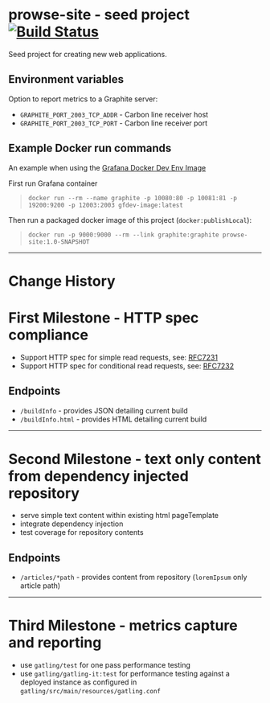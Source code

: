 prowse-site - seed project  [![Build Status](https://travis-ci.org/cosm1c/prowse-site.svg?branch=master)](https://travis-ci.org/cosm1c/prowse-site)
==========================

Seed project for creating new web applications.

Environment variables
---------------------

Option to report metrics to a Graphite server:
 * `GRAPHITE_PORT_2003_TCP_ADDR` - Carbon line receiver host
 * `GRAPHITE_PORT_2003_TCP_PORT` - Carbon line receiver port

Example Docker run commands
---------------------------

An example when using the [Grafana Docker Dev Env Image](https://github.com/grafana/grafana-docker-dev-env)

First run Grafana container
> `docker run --rm --name graphite -p 10080:80 -p 10081:81 -p 19200:9200 -p 12003:2003 gfdev-image:latest`

Then run a packaged docker image of this project (`docker:publishLocal`):
> `docker run -p 9000:9000 --rm --link graphite:graphite prowse-site:1.0-SNAPSHOT`

***

Change History
==============

# First Milestone - HTTP spec compliance
 * Support HTTP spec for simple read requests, see: [RFC7231](https://tools.ietf.org/html/rfc7231)
 * Support HTTP spec for conditional read requests, see: [RFC7232](https://tools.ietf.org/html/rfc7232)

## Endpoints
 * `/buildInfo` - provides JSON detailing current build
 * `/buildInfo.html` - provides HTML detailing current build

***

# Second Milestone - text only content from dependency injected repository
 * serve simple text content within existing html pageTemplate
 * integrate dependency injection
 * test coverage for repository contents

## Endpoints
 * `/articles/*path` - provides content from repository (`loremIpsum` only article path)

***

# Third Milestone - metrics capture and reporting
 * use `gatling/test` for one pass performance testing
 * use `gatling/gatling-it:test` for performance testing against a deployed instance as 
   configured in `gatling/src/main/resources/gatling.conf`

